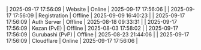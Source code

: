 | 2025-09-17 17:56:09 | Website | Online | 2025-09-17 17:56:06 |
| 2025-09-17 17:56:09 | Registration | Offline | 2025-09-09 16:40:23 |
| 2025-09-17 17:56:09 | Auth Server | Offline | 2025-08-18 09:33:31 |
| 2025-09-17 17:56:09 | Kezan (PvE) | Offline | 2025-08-03 17:58:02 |
| 2025-09-17 17:56:09 | Gurubashi (PvP) | Offline | 2025-08-23 21:44:06 |
| 2025-09-17 17:56:09 | Cloudflare | Online | 2025-09-17 17:56:06 |
